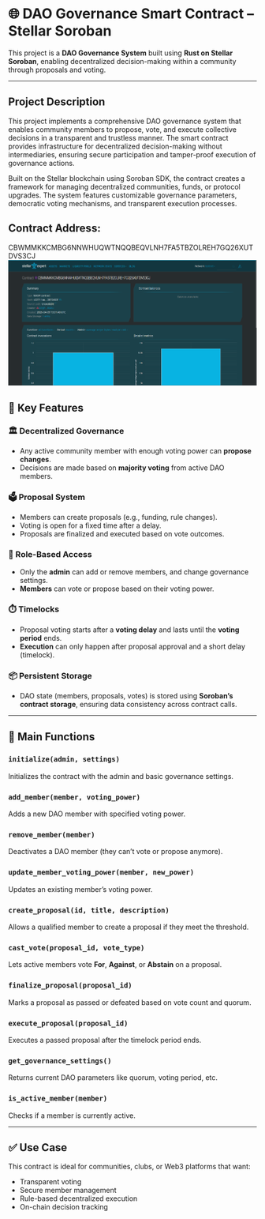 
# 🌐 DAO Governance Smart Contract – Stellar Soroban

This project is a **DAO Governance System** built using **Rust on Stellar Soroban**, enabling decentralized decision-making within a community through proposals and voting.

---
## Project Description

This project implements a comprehensive DAO governance system that enables community members to propose, vote, and execute collective decisions in a transparent and trustless manner. The smart contract provides infrastructure for decentralized decision-making without intermediaries, ensuring secure participation and tamper-proof execution of governance actions.

Built on the Stellar blockchain using Soroban SDK, the contract creates a framework for managing decentralized communities, funds, or protocol upgrades. The system features customizable governance parameters, democratic voting mechanisms, and transparent execution processes.


## Contract Address:
CBWMMKKCMBG6NNWHUQWTNQQBEQVLNH7FA5TBZOLREH7GQ26XUTDVS3CJ
![alt.text](contract_png.png)

## 🚀 Key Features

### 🏛️ Decentralized Governance
- Any active community member with enough voting power can **propose changes**.
- Decisions are made based on **majority voting** from active DAO members.

### 🗳️ Proposal System
- Members can create proposals (e.g., funding, rule changes).
- Voting is open for a fixed time after a delay.
- Proposals are finalized and executed based on vote outcomes.

### 🔐 Role-Based Access
- Only the **admin** can add or remove members, and change governance settings.
- **Members** can vote or propose based on their voting power.

### ⏱️ Timelocks
- Proposal voting starts after a **voting delay** and lasts until the **voting period** ends.
- **Execution** can only happen after proposal approval and a short delay (timelock).

### 📦 Persistent Storage
- DAO state (members, proposals, votes) is stored using **Soroban’s contract storage**, ensuring data consistency across contract calls.

---

## 🔧 Main Functions

### `initialize(admin, settings)`
Initializes the contract with the admin and basic governance settings.

### `add_member(member, voting_power)`
Adds a new DAO member with specified voting power.

### `remove_member(member)`
Deactivates a DAO member (they can’t vote or propose anymore).

### `update_member_voting_power(member, new_power)`
Updates an existing member’s voting power.

### `create_proposal(id, title, description)`
Allows a qualified member to create a proposal if they meet the threshold.

### `cast_vote(proposal_id, vote_type)`
Lets active members vote **For**, **Against**, or **Abstain** on a proposal.

### `finalize_proposal(proposal_id)`
Marks a proposal as passed or defeated based on vote count and quorum.

### `execute_proposal(proposal_id)`
Executes a passed proposal after the timelock period ends.

### `get_governance_settings()`
Returns current DAO parameters like quorum, voting period, etc.

### `is_active_member(member)`
Checks if a member is currently active.

---

## ✅ Use Case

This contract is ideal for communities, clubs, or Web3 platforms that want:
- Transparent voting
- Secure member management
- Rule-based decentralized execution
- On-chain decision tracking



